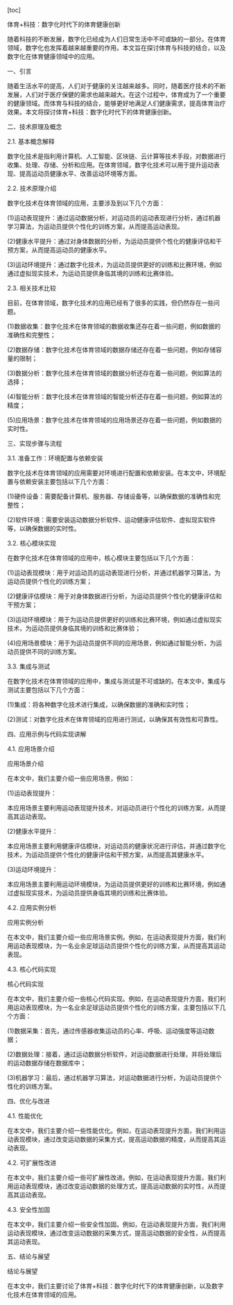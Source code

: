 
[toc]                    
                
                
体育+科技：数字化时代下的体育健康创新

随着科技的不断发展，数字化已经成为人们日常生活中不可或缺的一部分。在体育领域，数字化也发挥着越来越重要的作用。本文旨在探讨体育与科技的结合，以及数字化在体育健康领域中的应用。

一、引言

随着生活水平的提高，人们对于健康的关注越来越多。同时，随着医疗技术的不断发展，人们对于医疗保健的需求也越来越大。在这个过程中，体育成为了一个重要的健康领域。而体育与科技的结合，能够更好地满足人们健康需求，提高体育治疗效果。本文将探讨体育+科技：数字化时代下的体育健康创新。

二、技术原理及概念

2.1. 基本概念解释

数字化技术是指利用计算机、人工智能、区块链、云计算等技术手段，对数据进行收集、处理、存储、分析和应用。在体育领域，数字化技术可以用于提升运动表现、提高运动员健康水平、改善运动环境等方面。

2.2. 技术原理介绍

数字化技术在体育领域的应用，主要涉及到以下几个方面：

(1)运动表现提升：通过运动数据分析，对运动员的运动表现进行分析，通过机器学习算法，为运动员提供个性化的训练方案，从而提高运动表现。

(2)健康水平提升：通过对身体数据的分析，为运动员提供个性化的健康评估和干预方案，从而提高运动员的健康水平。

(3)运动环境提升：通过数字化技术，为运动员提供更好的训练和比赛环境，例如通过虚拟现实技术，为运动员提供身临其境的训练和比赛体验。

2.3. 相关技术比较

目前，在体育领域，数字化技术的应用已经有了很多的实践，但仍然存在一些问题。

(1)数据收集：数字化技术在体育领域的数据收集还存在着一些问题，例如数据的准确性和完整性；

(2)数据存储：数字化技术在体育领域的数据存储还存在着一些问题，例如存储容量的限制；

(3)数据分析：数字化技术在体育领域的数据分析还存在着一些问题，例如算法的选择；

(4)智能分析：数字化技术在体育领域的智能分析还存在着一些问题，例如算法的精度；

(5)应用场景：数字化技术在体育领域的应用场景还存在着一些问题，例如数据的实时性。

三、实现步骤与流程

3.1. 准备工作：环境配置与依赖安装

数字化技术在体育领域的应用需要对环境进行配置和依赖安装。在本文中，环境配置与依赖安装主要包括以下几个方面：

(1)硬件设备：需要配备计算机、服务器、存储设备等，以确保数据的准确性和完整性；

(2)软件环境：需要安装运动数据分析软件、运动健康评估软件、虚拟现实软件等，以确保数据的实时性。

3.2. 核心模块实现

在数字化技术在体育领域的应用中，核心模块主要包括以下几个方面：

(1)运动表现模块：用于对运动员的运动表现进行分析，并通过机器学习算法，为运动员提供个性化的训练方案；

(2)健康评估模块：用于对身体数据进行分析，为运动员提供个性化的健康评估和干预方案；

(3)运动环境模块：用于为运动员提供更好的训练和比赛环境，例如通过虚拟现实技术，为运动员提供身临其境的训练和比赛体验；

(4)应用场景模块：用于为运动员提供不同的应用场景，例如通过智能分析，为运动员提供不同的训练方案。

3.3. 集成与测试

在数字化技术在体育领域的应用中，集成与测试是不可或缺的。在本文中，集成与测试主要包括以下几个方面：

(1)集成：将各种数字化技术进行集成，以确保数据的准确和实时性；

(2)测试：对数字化技术在体育领域的应用进行测试，以确保其有效性和可靠性。

四、应用示例与代码实现讲解

4.1. 应用场景介绍

应用场景介绍

在本文中，我们主要介绍一些应用场景，例如：

(1)运动表现提升：

本应用场景主要利用运动表现提升技术，对运动员进行个性化的训练方案，从而提高其运动表现。

(2)健康水平提升：

本应用场景主要利用健康评估模块，对运动员的健康状况进行评估，并通过数字化技术，为运动员提供个性化的健康评估和干预方案，从而提高其健康水平。

(3)运动环境提升：

本应用场景主要利用运动环境模块，为运动员提供更好的训练和比赛环境，例如通过虚拟现实技术，为运动员提供身临其境的训练和比赛体验。

4.2. 应用实例分析

应用实例分析

在本文中，我们主要介绍一些应用场景实例。例如，在运动表现提升方面，我们利用运动表现模块，为一名业余足球运动员提供个性化的训练方案，从而提高其运动表现。

4.3. 核心代码实现

核心代码实现

在本文中，我们主要介绍一些核心代码实现。例如，在运动表现提升方面，我们利用运动表现模块，为一名业余足球运动员提供个性化的训练方案，主要包括以下几个方面：

(1)数据采集：首先，通过传感器收集运动员的心率、呼吸、运动强度等运动数据；

(2)数据处理：接着，通过运动数据分析软件，对运动数据进行处理，并将处理后的运动数据存储在数据库中；

(3)机器学习：最后，通过机器学习算法，对运动数据进行分析，为运动员提供个性化的训练方案。

四、优化与改进

4.1. 性能优化

在本文中，我们主要介绍一些性能优化。例如，在运动表现提升方面，我们利用运动表现模块，通过改变运动数据的采集方式，提高运动数据的精度，从而提高其运动表现。

4.2. 可扩展性改进

在本文中，我们主要介绍一些可扩展性改进。例如，在运动表现提升方面，我们利用运动表现模块，通过改变运动数据的处理方式，提高运动数据的实时性，从而提高其运动表现。

4.3. 安全性加固

在本文中，我们主要介绍一些安全性加固。例如，在运动表现提升方面，我们利用运动表现模块，通过改变运动数据的采集方式，提高运动数据的安全性，从而提高其运动表现。

五、结论与展望

结论与展望

在本文中，我们主要讨论了体育+科技：数字化时代下的体育健康创新，以及数字化技术在体育领域的应用。

